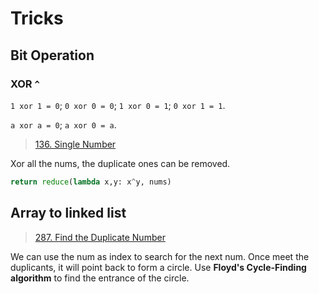 # Tricks

## Bit Operation

### XOR `^`

`1 xor 1 = 0`; `0 xor 0 = 0`; `1 xor 0 = 1`; `0 xor 1 = 1`.

`a xor a = 0`; `a xor 0 = a`.

> [136. Single Number](https://leetcode.com/problems/single-number/)

Xor all the nums, the duplicate ones can be removed.

```python
return reduce(lambda x,y: x^y, nums)
```



## Array to linked list

> [287. Find the Duplicate Number](https://leetcode.com/problems/find-the-duplicate-number/)

We can use the num as index to search for the next num. Once meet the duplicants, it will point back to form a circle. Use **Floyd's Cycle-Finding algorithm** to find the entrance of the circle.